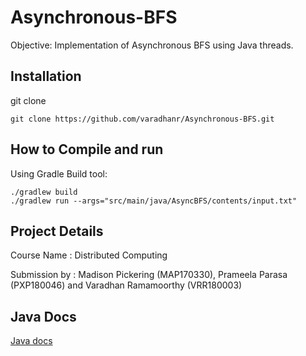 # Asynchronous-BFS

Objective: Implementation of Asynchronous BFS using Java threads.

Installation
-------------
git clone 

```shell
git clone https://github.com/varadhanr/Asynchronous-BFS.git
```

How to Compile and run
----------------------

Using Gradle Build tool:

```shell
./gradlew build
./gradlew run --args="src/main/java/AsyncBFS/contents/input.txt"
```

Project Details
---------------
Course Name : Distributed Computing

Submission by : Madison Pickering (MAP170330), Prameela Parasa (PXP180046) and Varadhan Ramamoorthy (VRR180003)

Java Docs
-----------
[Java docs](docs/javadoc/index.html)

